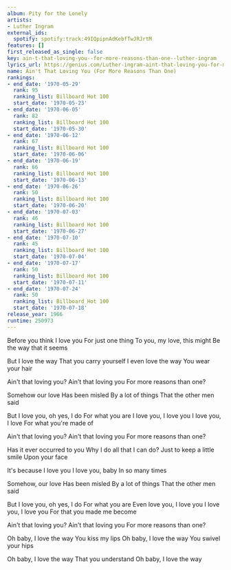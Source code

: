 ```yaml
---
album: Pity for the Lonely
artists:
- Luther Ingram
external_ids:
  spotify: spotify:track:49IQpipnAdKebfTwJRJrtM
features: []
first_released_as_single: false
key: ain-t-that-loving-you--for-more-reasons-than-one--luther-ingram
lyrics_url: https://genius.com/Luther-ingram-aint-that-loving-you-for-more-reasons-than-one-lyrics
name: Ain't That Loving You (For More Reasons Than One)
rankings:
- end_date: '1970-05-29'
  rank: 95
  ranking_list: Billboard Hot 100
  start_date: '1970-05-23'
- end_date: '1970-06-05'
  rank: 82
  ranking_list: Billboard Hot 100
  start_date: '1970-05-30'
- end_date: '1970-06-12'
  rank: 67
  ranking_list: Billboard Hot 100
  start_date: '1970-06-06'
- end_date: '1970-06-19'
  rank: 66
  ranking_list: Billboard Hot 100
  start_date: '1970-06-13'
- end_date: '1970-06-26'
  rank: 50
  ranking_list: Billboard Hot 100
  start_date: '1970-06-20'
- end_date: '1970-07-03'
  rank: 46
  ranking_list: Billboard Hot 100
  start_date: '1970-06-27'
- end_date: '1970-07-10'
  rank: 45
  ranking_list: Billboard Hot 100
  start_date: '1970-07-04'
- end_date: '1970-07-17'
  rank: 50
  ranking_list: Billboard Hot 100
  start_date: '1970-07-11'
- end_date: '1970-07-24'
  rank: 50
  ranking_list: Billboard Hot 100
  start_date: '1970-07-18'
release_year: 1966
runtime: 250973
---
```

Before you think I love you
For just one thing
To you, my love, this might
Be the way that it seems

But I love the way
That you carry yourself
I even love the way
You wear your hair

Ain't that loving you?
Ain't that loving you
For more reasons than one?

Somehow our love
Has been misled
By a lot of things
That the other men said

But I love you, oh yes, I do
For what you are
I love you, I love you
I love you, I love
For what you're made of

Ain't that loving you?
Ain't that loving you
For more reasons than one?

Has it ever occurred to you
Why I do all that I can do?
Just to keep a little smile
Upon your face

It's because I love you
I love you, baby
In so many times

Somehow, our love
Has been misled
By a lot of things
That the other men said

But I love you, oh yes, I do
For what you are
Even love you, I love you
I love you, I love you
For that you made me become

Ain't that loving you?
Ain't that loving you
For more reasons than one?

Oh baby, I love the way
You kiss my lips
Oh baby, I love the way
You swivel your hips

Oh baby, I love the way
That you understand
Oh baby, I love the way
